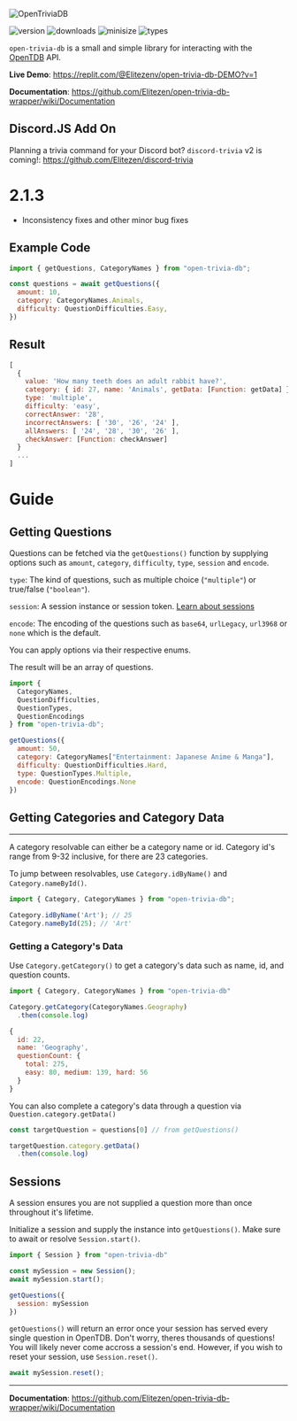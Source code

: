 ![OpenTriviaDB](https://i.imgur.com/QBhF5aY.png)

![version](https://img.shields.io/npm/v/open-trivia-db)
![downloads](https://img.shields.io/npm/dm/open-trivia-db)
![minisize](https://img.shields.io/bundlephobia/min/open-trivia-db)
![types](https://img.shields.io/npm/types/open-trivia-db)

`open-trivia-db` is a small and simple library for interacting with the [OpenTDB](https://opentdb.com/) API.

**Live Demo**: https://replit.com/@Elitezenv/open-trivia-db-DEMO?v=1

**Documentation**: https://github.com/Elitezen/open-trivia-db-wrapper/wiki/Documentation

## Discord.JS Add On

Planning a trivia command for your Discord bot?
`discord-trivia` v2 is coming!: https://github.com/Elitezen/discord-trivia

# 2.1.3
- Inconsistency fixes and other minor bug fixes

## Example Code
```js
import { getQuestions, CategoryNames } from "open-trivia-db";

const questions = await getQuestions({
  amount: 10,
  category: CategoryNames.Animals,
  difficulty: QuestionDifficulties.Easy,
})
```

## Result
```js
[
  {
    value: 'How many teeth does an adult rabbit have?',
    category: { id: 27, name: 'Animals', getData: [Function: getData] },
    type: 'multiple',
    difficulty: 'easy',
    correctAnswer: '28',
    incorrectAnswers: [ '30', '26', '24' ],
    allAnswers: [ '24', '28', '30', '26' ],
    checkAnswer: [Function: checkAnswer]
  }
  ...
]
```

# Guide
## Getting Questions

Questions can be fetched via the `getQuestions()` function by supplying options such as `amount`, `category`, `difficulty`, `type`, `session` and `encode`.

`type`: The kind of questions, such as multiple choice (`"multiple"`) or true/false (`"boolean"`).

`session`: A session instance or session token. [Learn about sessions](#sessions)

`encode`: The encoding of the questions such as `base64`, `urlLegacy`, `url3968` or `none` which is the default.

You can apply options via their respective enums.

The result will be an array of questions.

```js
import { 
  CategoryNames, 
  QuestionDifficulties, 
  QuestionTypes, 
  QuestionEncodings 
} from "open-trivia-db";

getQuestions({
  amount: 50,
  category: CategoryNames["Entertainment: Japanese Anime & Manga"],
  difficulty: QuestionDifficulties.Hard,
  type: QuestionTypes.Multiple,
  encode: QuestionEncodings.None
})
```

## Getting Categories and Category Data
<hr>

A category resolvable can either be a category name or id. Category id's range from 9-32 inclusive, for there are 23 categories.

To jump between resolvables, use `Category.idByName()` and `Category.nameById()`.

```js
import { Category, CategoryNames } from "open-trivia-db";

Category.idByName('Art'); // 25
Category.nameById(25); // 'Art'
```

### Getting a Category's Data
Use `Category.getCategory()` to get a category's data such as name, id, and question counts.

```js
import { Category, CategoryNames } from "open-trivia-db"

Category.getCategory(CategoryNames.Geography)
  .then(console.log)
```

```js
{
  id: 22,
  name: 'Geography',
  questionCount: { 
    total: 275, 
    easy: 80, medium: 139, hard: 56 
  }
}
```

You can also complete a category's data through a question via `Question.category.getData()`

```js
const targetQuestion = questions[0] // from getQuestions()

targetQuestion.category.getData()
  .then(console.log)
```

## Sessions
A session ensures you are not supplied a question more than once throughout it's lifetime.

Initialize a session and supply the instance into `getQuestions()`. Make sure to await or resolve `Session.start()`.
```js
import { Session } from "open-trivia-db"

const mySession = new Session();
await mySession.start();

getQuestions({
  session: mySession
})
```

`getQuestions()` will return an error once your session has served every single question in OpenTDB. Don't worry, theres thousands of questions! You will likely never come accross a session's end. However, if you wish to reset your session, use `Session.reset()`.

```js
await mySession.reset();
```

<hr>

**Documentation**: https://github.com/Elitezen/open-trivia-db-wrapper/wiki/Documentation
